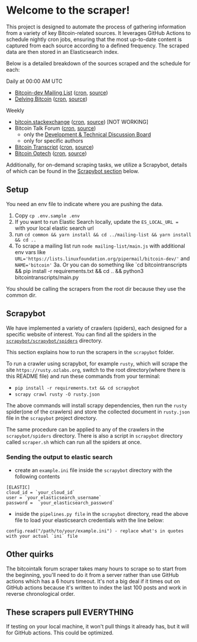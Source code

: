# Welcome to the scraper!

This project is designed to automate the process of gathering information from a variety of key Bitcoin-related sources.
It leverages GitHub Actions to schedule nightly cron jobs, ensuring that the most up-to-date content is captured from each source according to a defined frequency.
The scraped data are then stored in an Elasticsearch index.

Below is a detailed breakdown of the sources scraped and the schedule for each:

Daily at 00:00 AM UTC
- [Bitcoin-dev Mailing List](https://gnusha.org/pi/bitcoindev/) ([cron](.github/workflows/mailing-list-bitcoin-new.yml), [source](mailing-list/main.py))
- [Delving Bitcoin](https://delvingbitcoin.org/) ([cron](.github/workflows/delving-bitcoin.yml), [source](delvingbitcoin_2_elasticsearch))

Weekly
- [bitcoin.stackexchange](https://bitcoin.stackexchange.com/) ([cron](.github/workflows/stackexchange.yml), [source](bitcoin.stackexchange.com)) [NOT WORKING]
- Bitcoin Talk Forum ([cron](.github/workflows/bitcointalk.yml), [source](bitcointalk))
    - only the [Development & Technical Discussion Board](https://bitcointalk.org/index.php?board=6.0)
    - only for specific authors
- [Bitcoin Transcript](https://btctranscripts.com/) ([cron](.github/workflows/bitcointranscripts.yml), [source](scraper/scrapers/bitcointranscripts.py))
- [Bitcoin Optech](https://bitcoinops.org/) ([cron](.github/workflows/bitcoinops.yml), [source](bitcoinops))

Additionally, for on-demand scraping tasks, we utilize a Scrapybot, details of which can be found in the [Scrapybot section](#scrapybot) below.

## Setup

You need an env file to indicate where you are pushing the data.

1. Copy `cp .env.sample .env`
2. If you want to run Elastic Search locally, update the `ES_LOCAL_URL = ` with your local elastic search url
2. run `cd common && yarn install && cd ../mailing-list && yarn install && cd ..`
3. To scrape a mailing list run `node mailing-list/main.js` with additional env vars like `URL='https://lists.linuxfoundation.org/pipermail/bitcoin-dev/'` and `NAME='bitcoin'`
3a. Or you can do something like `cd bitcointranscripts && pip install -r requirements.txt && cd .. && python3 bitcointranscripts/main.py

You should be calling the scrapers from the root dir because they use the common dir.

## Scrapybot 

We have implemented a variety of crawlers (spiders), each designed for a specific website of interest.
You can find all the spiders in the [`scrapybot/scrapybot/spiders`](scrapybot/scrapybot/spiders) directory.

This section explains how to run the scrapers in the `scrapybot` folder.

To run a crawler using scrapybot, for example `rusty`, which will scrape the site `https://rusty.ozlabs.org`, switch to the root directory(where there is this README file) and run these commands from your terminal:
- `pip install -r requirements.txt && cd scrapybot`
- `scrapy crawl rusty -O rusty.json`

The above commands will install scrapy dependencies, then run the `rusty` spider(one of the crawlers) and store the collected document in `rusty.json` file in the `scrapybot` project directory.

The same procedure can be applied to any of the crawlers in the `scrapybot/spiders` directory.
There is also a script in `scrapybot` directory called `scraper.sh` which can run all the spiders at once.


### Sending the output to elastic search

- create an `example.ini` file inside the `scrapybot` directory with the following contents
```
[ELASTIC]
cloud_id = `your_cloud_id` 
user = `your_elasticsearch_username`
password =  `your_elasticsearch_password`
```
- inside the `pipelines.py file` in the `scrapybot` directory, read the above file to load your elasticsearch credentials with the line below:
```
config.read("/path/to/your/example.ini") - replace what's in quotes with your actual `ini` file
```

## Other quirks

The bitcointalk forum scraper takes many hours to scrape so to start from the beginning, you'll need to do it from a server rather than use GitHub actions which has a 6 hours timeout. It's not a big deal if it times out on GitHub actions because it's written to index the last 100 posts and work in reverse chronological order.

## These scrapers pull EVERYTHING

If testing on your local machine, it won't pull things it already has, but it will for GitHub actions. This could be optimized.
